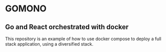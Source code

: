 
# GOMONO

## Go and React orchestrated with docker

This repository is an example of how to use docker compose to deploy a full stack application, using a diversified stack.